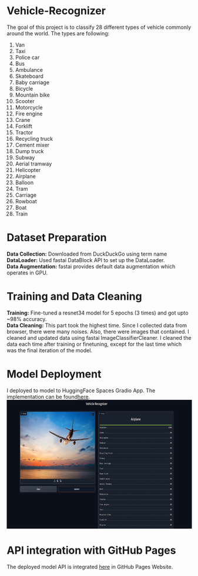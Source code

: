 # Vehicle-Recognizer
The goal of this project is to classify 28 different types of vehicle commonly around the world.
The types are following:

1. Van
2. Taxi
3. Police car
4. Bus
5. Ambulance
6. Skateboard
7. Baby carriage
8. Bicycle
9. Mountain bike
10. Scooter
11. Motorcycle
12. Fire engine
13. Crane
14. Forklift
15. Tractor
16. Recycling truck
17. Cement mixer
18. Dump truck
19. Subway
20. Aerial tramway
21. Helicopter
22. Airplane
23. Balloon
24. Tram
25. Carriage
26. Rowboat
27. Boat
28. Train

# Dataset Preparation
**Data Collection:** Downloaded from DuckDuckGo using term name <br/>
**DataLoader:** Used fastai DataBlock API to set up the DataLoader. <br/>
**Data Augmentation:** fastai provides default data augmentation which operates in GPU. <br/>

# Training and Data Cleaning
**Training:** Fine-tuned a resnet34 model for 5 epochs (3 times) and got upto ~98% accuracy. <br/>
**Data Cleaning:** This part took the highest time. Since I collected data from browser, there were many noises. Also, there were images that contained. I cleaned and updated data using fastai ImageClassifierCleaner. I cleaned the data each time after training or finetuning, except for the last time which was the final iteration of the model. <br/>

# Model Deployment
I deployed to model to HuggingFace Spaces Gradio App. The implementation can be found[here](https://huggingface.co/spaces/anistaluqdar/Vehicle-Recognizer). <br/>
<img src = "Screenshot.png" width="700" height="350">

# API integration with GitHub Pages
The deployed model API is integrated [here](https://vehicle-recognizer.duckdns.org/) in GitHub Pages Website. 